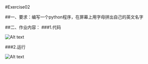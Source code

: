 #Exercise02


##一、要求：编写一个python程序，在屏幕上用字母拼出自己的英文名字

##二、作业内容：
###1.代码




![Alt text](https://github.com/woshishuishuishuishui/compuational_physics_N2014301020042/blob/master/QQ图片20160918213141.png)

###2.运行



![Alt text](https://github.com/woshishuishuishuishui/compuational_physics_N2014301020042/blob/master/QQ图片20160918213124.png)

